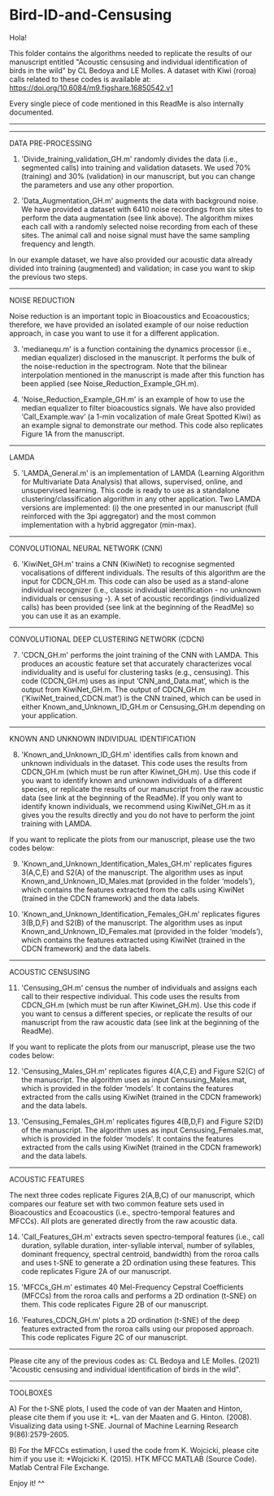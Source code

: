 # Bird-ID-and-Censusing

Hola!

This folder contains the algorithms needed to replicate the results of our manuscript entitled "Acoustic censusing and individual identification of birds in the wild" 
by CL Bedoya and LE Molles. A dataset with Kiwi (roroa) calls related to these codes is available at: https://doi.org/10.6084/m9.figshare.16850542.v1

 Every single piece of code mentioned in this ReadMe is also internally documented.
**********************************************************************************************************************************************************************
----------------------------------------------------------------------------------------------------------------------------------------------------------------------
DATA PRE-PROCESSING

1) 'Divide_training_validation_GH.m' randomly divides the data (i.e., segmented calls) into training and validation datasets. We used 70% (training) and 30% (validation) 
in our manuscript, but you can change the parameters and use any other proportion. 

2) 'Data_Augmentation_GH.m' augments the data with background noise. We have provided a dataset with 6410 noise recordings from six sites to perform the data augmentation (see link above). 
The algorithm mixes each call with a randomly selected noise recording from each of these sites. The animal call and noise signal must have the same sampling frequency and length.

In our example dataset, we have also provided our acoustic data already divided into training (augmented) and validation; in case you want to skip the previous two steps.

-----------------------------------------------------------------------------------------------------------------------------------------------------------------------
NOISE REDUCTION

Noise reduction is an important topic in Bioacoustics and Ecoacoustics; therefore, we have provided an isolated example of our noise reduction approach, in case you want to use it for a different application. 
 
3) 'medianequ.m' is a function containing the dynamics processor (i.e., median equalizer) disclosed in the manuscript. It performs the bulk of the noise-reduction in the spectrogram. 
Note that the bilinear interpolation mentioned in the manuscript is made after this function has been applied (see Noise_Reduction_Example_GH.m). 

4) 'Noise_Reduction_Example_GH.m' is an example of how to use the median equalizer to filter bioacoustics signals. We have also provided ‘Call_Example.wav’ (a 1-min vocalization of male Great Spotted Kiwi) 
as an example signal to demonstrate our method. This code also replicates Figure 1A from the manuscript.

------------------------------------------------------------------------------------------------------------------------------------------------------------------------
LAMDA

5) 'LAMDA_General.m' is an implementation of LAMDA (Learning Algorithm for Multivariate Data Analysis) that allows, supervised, online, and unsupervised learning. 
This code is ready to use as a standalone clustering/classification algorithm in any other application. Two LAMDA versions are implemented: (i) the one presented in our 
manuscript (full reinforced with the 3pi aggregator) and the most common implementation with a hybrid aggregator (min-max).

------------------------------------------------------------------------------------------------------------------------------------------------------------------------
CONVOLUTIONAL NEURAL NETWORK (CNN)

6) 'KiwiNet_GH.m' trains a CNN (KiwiNet) to recognise segmented vocalisations of different individuals. The results of this algorithm are the input for CDCN_GH.m. 
This code can also be used as a stand-alone individual recognizer (i.e., classic individual identification - no unknown individuals or censusing -). A set of acoustic recordings (individualized calls) has 
been provided (see link at the beginning of the ReadMe) so you can use it as an example.

------------------------------------------------------------------------------------------------------------------------------------------------------------------------
CONVOLUTIONAL DEEP CLUSTERING NETWORK (CDCN)

7) 'CDCN_GH.m' performs the joint training of the CNN with LAMDA. This produces an acoustic feature set that accurately characterizes vocal individuality and is useful for clustering tasks (e.g., censusing). 
This code (CDCN_GH.m) uses as input ‘CNN_and_Data.mat’, which is the output from KiwiNet_GH.m. The output of CDCN_GH.m ('KiwiNet_trained_CDCN.mat') is the CNN trained, which can be used in 
either Known_and_Unknown_ID_GH.m or Censusing_GH.m depending on your application. 

------------------------------------------------------------------------------------------------------------------------------------------------------------------------
KNOWN AND UNKNOWN INDIVIDUAL IDENTIFICATION

8) 'Known_and_Unknown_ID_GH.m' identifies calls from known and unknown individuals in the dataset. This code uses the results from CDCN_GH.m (which must be run after Kiwinet_GH.m). 
Use this code if you want to identify known and unknown individuals of a different species, or replicate the results of our manuscript from the raw acoustic data (see link at the beginning of the ReadMe). If you only 
want to identify known individuals, we recommend using KiwiNet_GH.m as it gives you the results directly and you do not have to perform the joint training with LAMDA.

If you want to replicate the plots from our manuscript, please use the two codes below:

9) 'Known_and_Unknown_Identification_Males_GH.m' replicates figures 3(A,C,E) and S2(A) of the manuscript. The algorithm uses as input Known_and_Unknown_ID_Males.mat (provided in the folder ‘models’), which contains the 
features extracted from the calls using KiwiNet (trained in the CDCN framework) and the data labels.
 
10) 'Known_and_Unknown_Identification_Females_GH.m' replicates figures 3(B,D,F) and S2(B) of the manuscript. The algorithm uses as input Known_and_Unknown_ID_Females.mat (provided in the folder ‘models’), which contains the 
features extracted using KiwiNet (trained in the CDCN framework) and the data labels.

-------------------------------------------------------------------------------------------------------------------------------------------------------------------------
ACOUSTIC CENSUSING

11) 'Censusing_GH.m' census the number of individuals and assigns each call to their respective individual. This code uses the results from CDCN_GH.m (which must be run after Kiwinet_GH.m). Use this code if you want to census 
a different species, or replicate the results of our manuscript from the raw acoustic data (see link at the beginning of the ReadMe).

If you want to replicate the plots from our manuscript, please use the two codes below:

12) 'Censusing_Males_GH.m' replicates figures 4(A,C,E) and Figure S2(C) of the manuscript. The algorithm uses as input Censusing_Males.mat, which is provided in the folder ‘models’. It contains the 
features extracted from the calls using KiwiNet (trained in the CDCN framework) and the data labels.

13) 'Censusing_Females_GH.m' replicates figures 4(B,D,F) and Figure S2(D) of the manuscript. The algorithm uses as input Censusing_Females.mat, which is provided in the folder ‘models’. It contains the features 
extracted from the calls using KiwiNet (trained in the CDCN framework) and the data labels.

--------------------------------------------------------------------------------------------------------------------------------------------
ACOUSTIC FEATURES

The next three codes replicate Figures 2(A,B,C) of our manuscript, which compares our feature set with two common feature sets used in Bioacoustics and Ecoacoustics (i.e., spectro-temporal features and MFCCs). All plots are 
generated directly from the raw acoustic data.

14) 'Call_Features_GH.m' extracts seven spectro-temporal features (i.e., call duration, syllable duration, inter-syllable interval, number of syllables, dominant frequency, spectral centroid, bandwidth) from the roroa calls and 
uses t-SNE to generate a 2D ordination using these features. This code replicates Figure 2A of our manuscript.

15) 'MFCCs_GH.m' estimates 40 Mel-Frequency Cepstral Coefficients (MFCCs) from the roroa calls and performs a 2D ordination (t-SNE) on them. This code replicates Figure 2B of our manuscript.

16) 'Features_CDCN_GH.m' plots a 2D ordination (t-SNE) of the deep features extracted from the roroa calls using our proposed approach. This code replicates Figure 2C of our manuscript.

*****************************************************************************************************************************************************************************
Please cite any of the previous codes as: CL Bedoya and LE Molles. (2021) "Acoustic censusing and individual identification of birds in the wild".

-----------------------------------------------------------------------------------------------------------------------------------------------------------------------------
TOOLBOXES

A) For the t-SNE plots, I used the code of van der Maaten and Hinton, please cite them if you use it:
*L. van der Maaten and G. Hinton. (2008). Visualizing data using t-SNE. Journal of Machine Learning Research 9(86):2579-2605. 

B) For the MFCCs estimation, I used the code from K. Wojcicki, please cite him if you use it:
*Wojcicki K. (2015). HTK MFCC MATLAB (Source Code).  Matlab Central File Exchange.

Enjoy it! ^^
